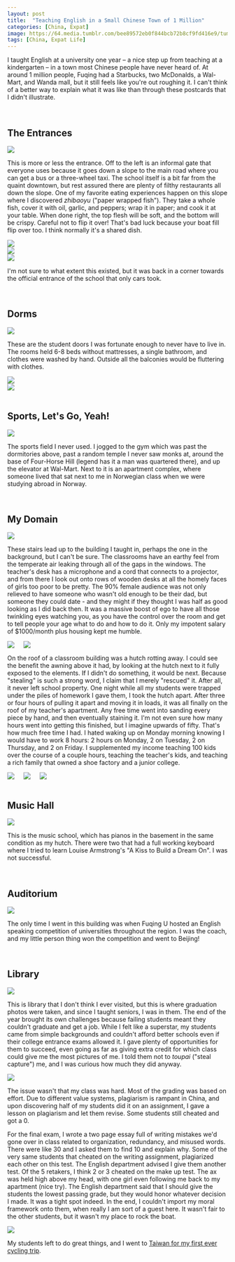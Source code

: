 ```yaml
---
layout: post
title:  "Teaching English in a Small Chinese Town of 1 Million"
categories: [China, Expat]
image: https://64.media.tumblr.com/bee89572eb0f844bcb72b8cf9fd416e9/tumblr_nhy20h9yCj1swz9s8o2_1280.jpg
tags: [China, Expat Life]
---
```



<p>I taught English at a university one year &ndash; a nice step up from teaching at a kindergarten &ndash; in a town most Chinese people have never heard of. At around 1 million people, Fuqing had a Starbucks, two McDonalds, a Wal-Mart, and Wanda mall, but it still feels like you're out roughing it. I can't think of a better way to explain what it was like than through these postcards that I didn't illustrate.</p>

<br>
<h2>The Entrances</h2>
<div class="columns"><img class="glightbox" src="https://64.media.tumblr.com/a69611d58c995ad6890f889ece12eb3b/fe9bbd2c9a7ed355-d7/s2048x3072/8ba34f6a4343b324444749b98d36a8968f8685d1.jpg">
</div>
<p>This is more or less the entrance. Off to the left is an informal gate that everyone uses because it goes down a slope to the main road where you can get a bus or a three-wheel taxi. The school itself is a bit far from the quaint downtown, but rest assured there are plenty of filthy restaurants all down the slope. One of my favorite eating experiences happen on this slope where I discovered <i>zhibaoyu</i> ("paper wrapped fish"). They take a whole fish, cover it with oil, garlic, and peppers; wrap it in paper; and cook it at your table. When done right, the top flesh will be soft, and the bottom will be crispy. Careful not to flip it over! That's bad luck because your boat fill flip over too. I think normally it's a shared dish.</p>
<div class="columns"><img class="glightbox" src="https://64.media.tumblr.com/bb6c908828a5b60deed27199970cac5d/fe9bbd2c9a7ed355-03/s2048x3072/bdb5122f2010866ea22cf4dd535d928f4763829d.jpg">
</div>
<div class="columns"><img class="glightbox" src="https://64.media.tumblr.com/9927d9ffbd34152cb95734180cf719a5/fe9bbd2c9a7ed355-d6/s640x960/c8f9ad14f458641bdbcc72fbc4d7b4bbc363aca2.jpg">
</div>
<div class="columns"><img class="glightbox" src="https://64.media.tumblr.com/a57cb3495a67cec9c8c7cb0eb1e7555d/fe9bbd2c9a7ed355-7a/s2048x3072/86d85cb78a2bd302e0aaa35800d99e85abe325e0.jpg">
</div>
<p>I'm not sure to what extent this existed, but it was back in a corner towards the official entrance of the school that only cars took.</p>
<br>
<h2>Dorms</h2>
<div class="columns"><img class="glightbox" src="https://64.media.tumblr.com/95e70f28952ea7484f4775fd63fb2f21/fe9bbd2c9a7ed355-9d/s2048x3072/a1481fb0ce40f6618c0ab0dfe8b4caf5fb453a0c.jpg">
</div>
<p>These are the student doors I was fortunate enough to never have to live in. The rooms held 6-8 beds without mattresses, a single bathroom, and clothes were washed by hand. Outside all the balconies would be fluttering with clothes.</p>
<div class="columns"><img class="glightbox" src="https://64.media.tumblr.com/213d36f19bc1e62f0605f49fd8fabf46/fe9bbd2c9a7ed355-7a/s2048x3072/89b4f23a11b458c87310e66dfb31159179ea4301.jpg">
</div>
<div class="columns"><img class="glightbox" src="https://64.media.tumblr.com/59b56ceee3715c94839dff8bc459457f/fe9bbd2c9a7ed355-09/s2048x3072/2c6e577ee2a94bc69f6a907a2ddaab779e5508a0.jpg">
</div>
<br>
<h2>Sports, Let's Go, Yeah!</h2>
<div class="columns"><img class="glightbox" src="https://64.media.tumblr.com/c78608c2cc6f55ce90b0547abe5c1b7d/fe9bbd2c9a7ed355-4b/s2048x3072/4e630644b394540e2235a249e11e96368a24cc5c.jpg">
</div>
<p>The sports field I never used. I jogged to the gym which was past the dormitories above, past a random temple I never saw monks at, around the base of Four-Horse Hill (legend has it a man was quartered there), and up the elevator at Wal-Mart. Next to it is an apartment complex, where someone lived that sat next to me in Norwegian class when we were studying abroad in Norway.</p>
<br>
<h2>My Domain</h2>
<div class="columns"><img class="glightbox" src="https://64.media.tumblr.com/e73bb816bd6fed1c3513e22e0606e644/fe9bbd2c9a7ed355-99/s2048x3072/98bb2a6091dd16840d47511fc1fb3f424b902042.jpg">
</div>
<p>These stairs lead up to the building I taught in, perhaps the one in the background, but I can't be sure. The classrooms have an earthy feel from the temperate air leaking through all of the gaps in the windows. The teacher's desk has a microphone and a cord that connects to a projector, and from there I look out onto rows of wooden desks at all the homely faces of girls too poor to be pretty. The 90% female audience was not only relieved to have someone who wasn't old enough to be their dad, but someone they could date - and they might if they thought I was half as good looking as I did back then. It was a massive boost of ego to have all those twinkling eyes watching you, as you have the control over the room and get to tell people your age what to do and how to do it. Only my impotent salary of $1000/month plus housing kept me humble.</p>
<div class="columns">
<div><img class="glightbox" src="https://64.media.tumblr.com/ff78a9e63645fc0b31c03b35bda6f7a0/fe9bbd2c9a7ed355-62/s2048x3072/7b08b64528f0ae51279de1376845ffa980973a6d.jpg">
</div>
<div><img class="glightbox" src="https://64.media.tumblr.com/a29621e859b7e84a78c87a0f6e6cd947/fe9bbd2c9a7ed355-d8/s2048x3072/1485fb1737a5f67303affa259aeee7303e093319.jpg">
</div>
</div>
<p>On the roof of a classroom building was a hutch rotting away. I could see the benefit the awning above it had, by looking at the hutch next to it fully exposed to the elements. If I didn't do something, it would be next. Because "stealing" is such a strong word, I claim that I merely "rescued" it. After all, it never left school property. One night while all my students were trapped under the piles of homework I gave them, I took the hutch apart. After three or four hours of pulling it apart and moving it in loads, it was all finally on the roof of my teacher's apartment. Any free time went into sanding every piece by hand, and then eventually staining it. I'm not even sure how many hours went into getting this finished, but I imagine upwards of fifty. That's how much free time I had. I hated waking up on Monday morning knowing I would have to work 8 hours: 2 hours on Monday, 2 on Tuesday, 2 on Thursday, and 2 on Friday. I supplemented my income teaching 100 kids over the course of a couple hours, teaching the teacher's kids, and teaching a rich family that owned a shoe factory and a junior college.</p>
<div class="columns">
<div><img class="glightbox" src="https://64.media.tumblr.com/b7f0fe41e78eabe34d1dbfc56ddee43e/fe9bbd2c9a7ed355-c1/s2048x3072/e889a617d2a7207701e3b94059a611ed37514f4f.jpg">
</div>
<div><img class="glightbox" src="https://64.media.tumblr.com/39d072ae796631500a5904affaf3fd77/fe9bbd2c9a7ed355-6d/s2048x3072/b9327766553c987a3d93526d5e67c6738ef7f38c.jpg">
</div>
<div><img class="glightbox" src="https://64.media.tumblr.com/9be0b899ca90dcbd9567f0f472875431/fe9bbd2c9a7ed355-37/s2048x3072/c8ab99b3af0b717fa7cfb95413c4f1626bf3bb45.jpg">
</div>
</div>
<br>
<h2>Music Hall</h2>
<div class="columns"><img class="glightbox" src="https://64.media.tumblr.com/3a7b2310db14b6e45552e770259e9a74/fe9bbd2c9a7ed355-ea/s2048x3072/f445db4c077145fd6a700e9baa1b4299400e0370.jpg">
</div>
<p>This is the music school, which has pianos in the basement in the same condition as my hutch. There were two that had a full working keyboard where I tried to learn Louise Armstrong's "A Kiss to Build a Dream On". I was not successful.</p>
<br>
<h2>Auditorium</h2>
<div class="columns"><img class="glightbox" src="https://64.media.tumblr.com/283b01ea44a2f50700fe80019b9282b8/fe9bbd2c9a7ed355-55/s2048x3072/6f1f5a83848b23b37a02625f326127dca239090e.jpg">
</div>
<p>The only time I went in this building was when Fuqing U hosted an English speaking competition of universities throughout the region. I was the coach, and my little person thing won the competition and went to Beijing!</p>
<br>
<h2>Library</h2>
<div class="columns"><img class="glightbox" src="https://64.media.tumblr.com/c641f20ee47c6918af197e0aa30db546/fe9bbd2c9a7ed355-dc/s2048x3072/7e9300e1192cf0510ed5e3185a6cdea4b1ca2d59.jpg">
</div>
<p>This is library that I don't think I ever visited, but this is where graduation photos were taken, and since I taught seniors, I was in them. The end of the year brought its own challenges because failing students meant they couldn't graduate and get a job. While I felt like a superstar, my students came from simple backgrounds and couldn't afford better schools even if their college entrance exams allowed it. I gave plenty of opportunities for them to succeed, even going as far as giving extra credit for which class could give me the most pictures of me. I told them not to <i>toupai</i> ("steal capture") me, and I was curious how much they did anyway. </p>
<div class="columns"><img class="glightbox" src="https://64.media.tumblr.com/be5e820f56e95e755ed3df2350fe7eee/fe9bbd2c9a7ed355-25/s540x810/cc59366b315ccf6afc856a1e28c53a703f8ef314.jpg">
</div>
<p>The issue wasn't that my class was hard. Most of the grading was based on effort. Due to different value systems, plagiarism is rampant in China, and upon discovering half of my students did it on an assignment, I gave a lesson on plagiarism and let them revise. Some students still cheated and got a 0.</p>
<p>For the final exam, I wrote a two page essay full of writing mistakes we'd gone over in class related to organization, redundancy, and misused words. There were like 30 and I asked them to find 10 and explain why. Some of the very same students that cheated on the writing assignment, plagiarized each other on this test. The English department advised I give them another test. Of the 5 retakers, I think 2 or 3 cheated on the make up test. The ax was held high above my head, with one girl even following me back to my apartment (nice try). The English department said that I should give the students the lowest passing grade, but they would honor whatever decision I made. It was a tight spot indeed. In the end, I couldn't import my moral framework onto them, when really I am sort of a guest here. It wasn't fair to the other students, but it wasn't my place to rock the boat.</p>
<div class="columns"><img class="glightbox" src="https://64.media.tumblr.com/5d1caf04365fd928d2976ebe071e643c/fe9bbd2c9a7ed355-06/s1280x1920/5fe37058f407c602be8c24f33c696ba12033e22c.jpg">
</div>
<p>My students left to do great things, and I went to <a href="https://daddyblondlegs.com/Cycling-around-Taiwan/">Taiwan for my first ever cycling trip</a>.</p>
